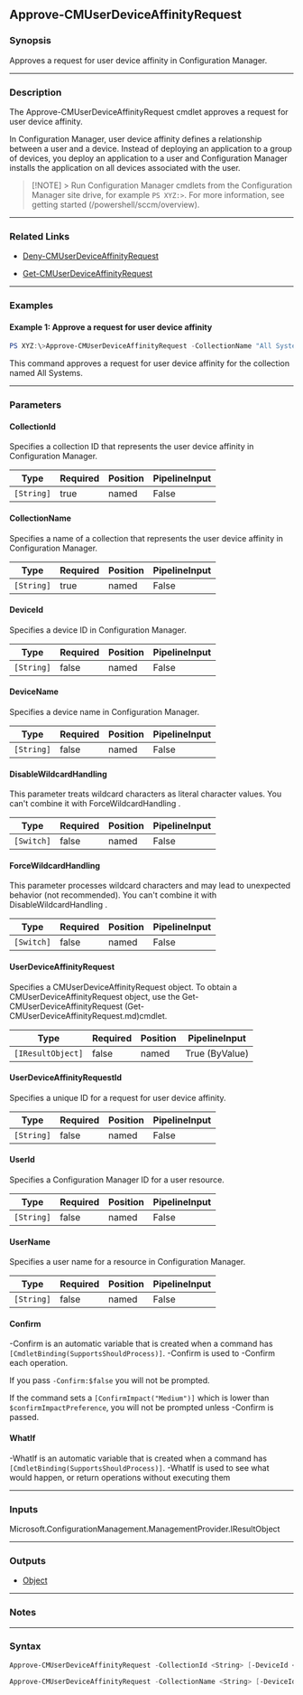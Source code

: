Approve-CMUserDeviceAffinityRequest
-----------------------------------




### Synopsis
Approves a request for user device affinity in Configuration Manager.



---


### Description

The Approve-CMUserDeviceAffinityRequest cmdlet approves a request for user device affinity.



In Configuration Manager, user device affinity defines a relationship between a user and a device. Instead of deploying an application to a group of devices, you deploy an application to a user and Configuration Manager installs the application on all devices associated with the user.



> [!NOTE] > Run Configuration Manager cmdlets from the Configuration Manager site drive, for example `PS XYZ:>`. For more information, see getting started (/powershell/sccm/overview).



---


### Related Links
* [Deny-CMUserDeviceAffinityRequest](Deny-CMUserDeviceAffinityRequest)



* [Get-CMUserDeviceAffinityRequest](Get-CMUserDeviceAffinityRequest)





---


### Examples
#### Example 1: Approve a request for user device affinity
```PowerShell
PS XYZ:\>Approve-CMUserDeviceAffinityRequest -CollectionName "All Systems" -UserName "Western\EvanNarvaez$"
```
This command approves a request for user device affinity for the collection named All Systems.


---


### Parameters
#### **CollectionId**

Specifies a collection ID that represents the user device affinity in Configuration Manager.






|Type      |Required|Position|PipelineInput|
|----------|--------|--------|-------------|
|`[String]`|true    |named   |False        |



#### **CollectionName**

Specifies a name of a collection that represents the user device affinity in Configuration Manager.






|Type      |Required|Position|PipelineInput|
|----------|--------|--------|-------------|
|`[String]`|true    |named   |False        |



#### **DeviceId**

Specifies a device ID in Configuration Manager.






|Type      |Required|Position|PipelineInput|
|----------|--------|--------|-------------|
|`[String]`|false   |named   |False        |



#### **DeviceName**

Specifies a device name in Configuration Manager.






|Type      |Required|Position|PipelineInput|
|----------|--------|--------|-------------|
|`[String]`|false   |named   |False        |



#### **DisableWildcardHandling**

This parameter treats wildcard characters as literal character values. You can't combine it with ForceWildcardHandling .






|Type      |Required|Position|PipelineInput|
|----------|--------|--------|-------------|
|`[Switch]`|false   |named   |False        |



#### **ForceWildcardHandling**

This parameter processes wildcard characters and may lead to unexpected behavior (not recommended). You can't combine it with DisableWildcardHandling .






|Type      |Required|Position|PipelineInput|
|----------|--------|--------|-------------|
|`[Switch]`|false   |named   |False        |



#### **UserDeviceAffinityRequest**

Specifies a CMUserDeviceAffinityRequest object. To obtain a CMUserDeviceAffinityRequest object, use the Get-CMUserDeviceAffinityRequest (Get-CMUserDeviceAffinityRequest.md)cmdlet.






|Type             |Required|Position|PipelineInput |
|-----------------|--------|--------|--------------|
|`[IResultObject]`|false   |named   |True (ByValue)|



#### **UserDeviceAffinityRequestId**

Specifies a unique ID for a request for user device affinity.






|Type      |Required|Position|PipelineInput|
|----------|--------|--------|-------------|
|`[String]`|false   |named   |False        |



#### **UserId**

Specifies a Configuration Manager ID for a user resource.






|Type      |Required|Position|PipelineInput|
|----------|--------|--------|-------------|
|`[String]`|false   |named   |False        |



#### **UserName**

Specifies a user name for a resource in Configuration Manager.






|Type      |Required|Position|PipelineInput|
|----------|--------|--------|-------------|
|`[String]`|false   |named   |False        |



#### **Confirm**
-Confirm is an automatic variable that is created when a command has ```[CmdletBinding(SupportsShouldProcess)]```.
-Confirm is used to -Confirm each operation.

If you pass ```-Confirm:$false``` you will not be prompted.


If the command sets a ```[ConfirmImpact("Medium")]``` which is lower than ```$confirmImpactPreference```, you will not be prompted unless -Confirm is passed.

#### **WhatIf**
-WhatIf is an automatic variable that is created when a command has ```[CmdletBinding(SupportsShouldProcess)]```.
-WhatIf is used to see what would happen, or return operations without executing them


---


### Inputs
Microsoft.ConfigurationManagement.ManagementProvider.IResultObject





---


### Outputs
* [Object](https://learn.microsoft.com/en-us/dotnet/api/System.Object)






---


### Notes




---


### Syntax
```PowerShell
Approve-CMUserDeviceAffinityRequest -CollectionId <String> [-DeviceId <String>] [-DeviceName <String>] [-DisableWildcardHandling] [-ForceWildcardHandling] [-UserDeviceAffinityRequest <IResultObject>] [-UserDeviceAffinityRequestId <String>] [-UserId <String>] [-UserName <String>] [-Confirm] [-WhatIf] [<CommonParameters>]
```
```PowerShell
Approve-CMUserDeviceAffinityRequest -CollectionName <String> [-DeviceId <String>] [-DeviceName <String>] [-DisableWildcardHandling] [-ForceWildcardHandling] [-UserDeviceAffinityRequest <IResultObject>] [-UserDeviceAffinityRequestId <String>] [-UserId <String>] [-UserName <String>] [-Confirm] [-WhatIf] [<CommonParameters>]
```
